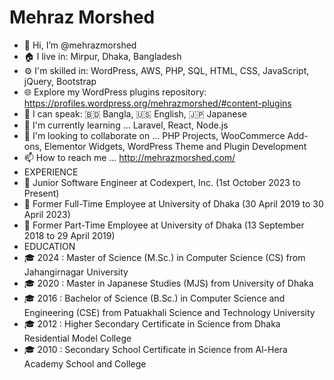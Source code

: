 # Mehraz Morshed
- 👋 Hi, I’m @mehrazmorshed
- 🏠 I live in: Mirpur, Dhaka, Bangladesh
- ⚙️ I'm skilled in: WordPress, AWS, PHP, SQL, HTML, CSS, JavaScript, jQuery, Bootstrap
- 🌐 Explore my WordPress plugins repository: https://profiles.wordpress.org/mehrazmorshed/#content-plugins
- 👀 I can speak: 🇧🇩 Bangla, 🇺🇸 English, 🇯🇵 Japanese
- 🌱 I'm currently learning ... Laravel, React, Node.js
- 💞️ I'm looking to collaborate on ... PHP Projects, WooCommerce Add-ons, Elementor Widgets, WordPress Theme and Plugin Development
- 📫 How to reach me ... http://mehrazmorshed.com/
- EXPERIENCE
- 💼 Junior Software Engineer at Codexpert, Inc. (1st October 2023 to Present)
- 💼 Former Full-Time Employee at University of Dhaka (30 April 2019 to 30 April 2023)
- 💼 Former Part-Time Employee at University of Dhaka (13 September 2018 to 29 April 2019)
- EDUCATION
- 🎓 2024 : Master of Science (M.Sc.) in Computer Science (CS) from Jahangirnagar University
- 🎓 2020 : Master in Japanese Studies (MJS) from University of Dhaka
- 🎓 2016 : Bachelor of Science (B.Sc.) in Computer Science and Engineering (CSE) from Patuakhali Science and Technology University
- 🎓 2012 : Higher Secondary Certificate in Science from Dhaka Residential Model College
- 🎓 2010 : Secondary School Certificate in Science from Al-Hera Academy School and College

<!---
mehrazmorshed/mehrazmorshed is a ✨ special ✨ repository because its `README.md` (this file) appears on your GitHub profile.
You can click the Preview link to take a look at your changes.
--->
